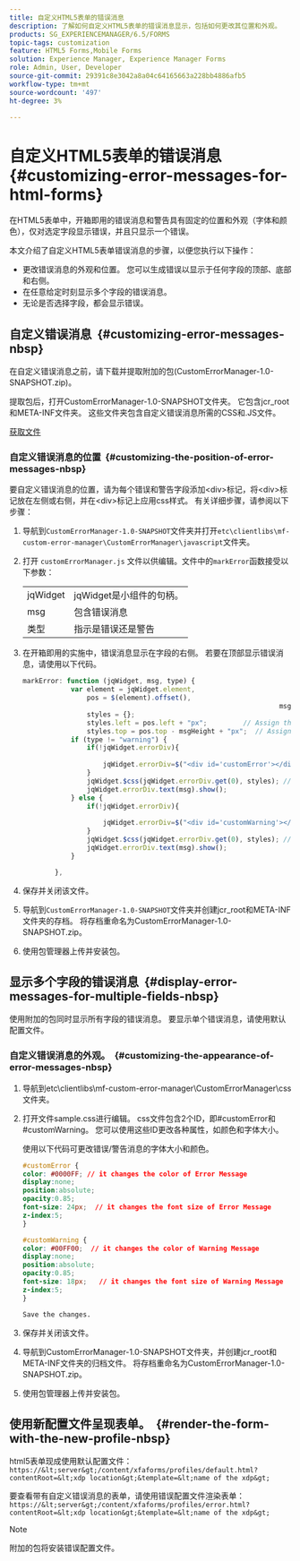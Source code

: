 ```yaml
---
title: 自定义HTML5表单的错误消息
description: 了解如何自定义HTML5表单的错误消息显示，包括如何更改其位置和外观。
products: SG_EXPERIENCEMANAGER/6.5/FORMS
topic-tags: customization
feature: HTML5 Forms,Mobile Forms
solution: Experience Manager, Experience Manager Forms
role: Admin, User, Developer
source-git-commit: 29391c8e3042a8a04c64165663a228bb4886afb5
workflow-type: tm+mt
source-wordcount: '497'
ht-degree: 3%

---
```


# 自定义HTML5表单的错误消息 {#customizing-error-messages-for-html-forms}

在HTML5表单中，开箱即用的错误消息和警告具有固定的位置和外观（字体和颜色），仅对选定字段显示错误，并且只显示一个错误。

本文介绍了自定义HTML5表单错误消息的步骤，以便您执行以下操作：

* 更改错误消息的外观和位置。 您可以生成错误以显示于任何字段的顶部、底部和右侧。
* 在任意给定时刻显示多个字段的错误消息。
* 无论是否选择字段，都会显示错误。

## 自定义错误消息  {#customizing-error-messages-nbsp}

在自定义错误消息之前，请下载并提取附加的包(CustomErrorManager-1.0-SNAPSHOT.zip)。

提取包后，打开CustomErrorManager-1.0-SNAPSHOT文件夹。 它包含jcr_root和META-INF文件夹。 这些文件夹包含自定义错误消息所需的CSS和.JS文件。

[获取文件](assets/customerrormanager-1.0-snapshot.zip)

### 自定义错误消息的位置  {#customizing-the-position-of-error-messages-nbsp}

要自定义错误消息的位置，请为每个错误和警告字段添加&lt;div>标记，将&lt;div>标记放在左侧或右侧，并在&lt;div>标记上应用css样式。 有关详细步骤，请参阅以下步骤：

1. 导航到`CustomErrorManager-1.0-SNAPSHOT`文件夹并打开`etc\clientlibs\mf-custom-error-manager\CustomErrorManager\javascript`文件夹。
1. 打开 `customErrorManager.js` 文件以供编辑。文件中的`markError`函数接受以下参数：

   |   |  |
   |---|---|
   | jqWidget | jqWidget是小组件的句柄。 |
   | msg | 包含错误消息 |
   | 类型 | 指示是错误还是警告 |

1. 在开箱即用的实施中，错误消息显示在字段的右侧。 若要在顶部显示错误消息，请使用以下代码。

   ```javascript
   markError: function (jqWidget, msg, type) {
               var element = jqWidget.element,                                //Gives the div containing widget
                   pos = $(element).offset(),                          //Calculates the position of the div in the view port
                                                                   msgHeight = xfalib.view.util.TextMetrics.measureExtent(msg).height + 5;  //Calculating the height of the Error Message
                   styles = {};
                   styles.left = pos.left + "px";         // Assign the desired left position using pos.left. Here it is calculated for exact left of the field
                   styles.top = pos.top - msgHeight + "px";  // Assign the desired top position using pos.top. Here it is calculated for top of the field
               if (type != "warning") {
                   if(!jqWidget.errorDiv){
                                                                                   //Adding the warning div if it is not present already
                       jqWidget.errorDiv=$("<div id='customError'></div>").appendTo('body');
                   }
                   jqWidget.$css(jqWidget.errorDiv.get(0), styles); // Applying the styles to the warning div
                   jqWidget.errorDiv.text(msg).show();                     //Showing the warning message
               } else {
                   if(!jqWidget.errorDiv){
                                                                                   //Adding the error div if it is not present already
                       jqWidget.errorDiv=$("<div id='customWarning'></div>").appendTo('body');
                   }
                   jqWidget.$css(jqWidget.errorDiv.get(0), styles); // Applying the styles to the error div
                   jqWidget.errorDiv.text(msg).show();                     //Showing the warning message
               }
   
           },
   ```

1. 保存并关闭该文件。
1. 导航到`CustomErrorManager-1.0-SNAPSHOT`文件夹并创建jcr_root和META-INF文件夹的存档。 将存档重命名为CustomErrorManager-1.0-SNAPSHOT.zip。
1. 使用包管理器上传并安装包。

## 显示多个字段的错误消息  {#display-error-messages-for-multiple-fields-nbsp}

使用附加的包同时显示所有字段的错误消息。 要显示单个错误消息，请使用默认配置文件。

### 自定义错误消息的外观。  {#customizing-the-appearance-of-error-messages-nbsp}

1. 导航到etc\clientlibs\mf-custom-error-manager\CustomErrorManager\css文件夹。

1. 打开文件sample.css进行编辑。 css文件包含2个ID，即#customError和#customWarning。 您可以使用这些ID更改各种属性，如颜色和字体大小。

   使用以下代码可更改错误/警告消息的字体大小和颜色。

   ```css
   #customError {
   color: #0000FF; // it changes the color of Error Message
   display:none;
   position:absolute;
   opacity:0.85;
   font-size: 24px;  // it changes the font size of Error Message
   z-index:5;
   }
   
   #customWarning {
   color: #00FF00;  // it changes the color of Warning Message
   display:none;
   position:absolute;
   opacity:0.85;
   font-size: 18px;   // it changes the font size of Warning Message
   z-index:5;
   }
   
   Save the changes.
   ```

1. 保存并关闭该文件。
1. 导航到CustomErrorManager-1.0-SNAPSHOT文件夹，并创建jcr_root和META-INF文件夹的归档文件。 将存档重命名为CustomErrorManager-1.0-SNAPSHOT.zip。
1. 使用包管理器上传并安装包。

## 使用新配置文件呈现表单。  {#render-the-form-with-the-new-profile-nbsp}

html5表单现成使用默认配置文件： `https://&lt;server&gt;/content/xfaforms/profiles/default.html?contentRoot=&lt;xdp location&gt;&template=&lt;name of the xdp&gt;`

要查看带有自定义错误消息的表单，请使用错误配置文件渲染表单： `https://&lt;server&gt;/content/xfaforms/profiles/error.html?contentRoot=&lt;xdp location&gt;&template=&lt;name of the xdp&gt;`

>[!NOTE]
>
>附加的包将安装错误配置文件。
